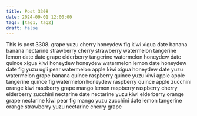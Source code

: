 ```yaml
---
title: Post 3308
date: 2024-09-01 12:00:00
tags: [tag1, tag2]
draft: false
---
```

This is post 3308.
grape
yuzu
cherry
honeydew
fig
kiwi
xigua
date
banana
banana
nectarine
strawberry
cherry
strawberry
watermelon
tangerine
lemon
date
date
grape
elderberry
tangerine
watermelon
honeydew
date
quince
xigua
kiwi
honeydew
honeydew
watermelon
lemon
date
honeydew
date
fig
yuzu
ugli
pear
watermelon
apple
kiwi
xigua
honeydew
date
yuzu
watermelon
grape
banana
quince
raspberry
quince
yuzu
kiwi
apple
apple
tangerine
quince
fig
watermelon
honeydew
raspberry
quince
apple
zucchini
orange
kiwi
raspberry
grape
mango
lemon
raspberry
raspberry
cherry
elderberry
zucchini
nectarine
date
nectarine
yuzu
kiwi
elderberry
orange
grape
nectarine
kiwi
pear
fig
mango
yuzu
zucchini
date
lemon
tangerine
orange
strawberry
yuzu
nectarine
cherry
grape
